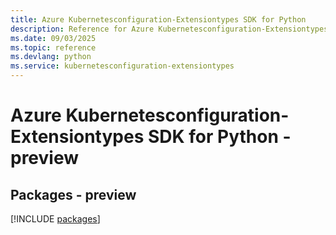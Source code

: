 ```yaml
---
title: Azure Kubernetesconfiguration-Extensiontypes SDK for Python
description: Reference for Azure Kubernetesconfiguration-Extensiontypes SDK for Python
ms.date: 09/03/2025
ms.topic: reference
ms.devlang: python
ms.service: kubernetesconfiguration-extensiontypes
---
```

# Azure Kubernetesconfiguration-Extensiontypes SDK for Python - preview
## Packages - preview
[!INCLUDE [packages](kubernetesconfiguration-extensiontypes-index.md)]